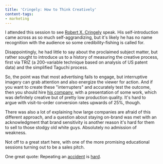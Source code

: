 ```yaml
---
title: 'Cringely: How to Think Creatively'
content-tags:
- marketing
---
```


I attended this session to see [Robert X. Cringely][1] speak.  His self-introduction came across as so much self-aggrandizing, but it's likely he has no name recognition with the audience so some credibility-fishing is called for.

Disappointingly, he had little to say about the proclaimed subject matter, but rather sought to introduce us to a history of measuring the creative process, first via TRIZ (a 200-variable technique based on analysis of US patent data) and the simplified Taguchi process.

So, the point was that most advertising fails to engage, but interruptive imagery can grab attention and also energize the viewer for action.  And if you want to create these "interrupters" and accurately test the outcome, then you should hire [his company][2], with a presentation of some work, which was definitely creative but of pretty low production quality.  It's hard to argue with visit-to-order conversion rates upwards of 25%, though.

There was also a lot of explaining how large companies are afraid of this different approach, and a question about staying on-brand was met with an acknowledgment that brand sensitivity is another reason it's hard for them to sell to those stodgy old white guys.  Absolutely no admission of weakness.

Not off to a great start here, with one of the more promising educational sessions turning out to be a sales pitch.

One great quote: Repeating an [accident][3] is [hard][4].

   [1]: http://www.cringely.com/
   [2]: http://taguchinow.com/
   [3]: http://www.engagesoftware.net/Blog/tabid/297/EntryID/27/Default.aspx
   [4]: http://www.stltoday.com/stltoday/business/stories.nsf/story/383175BB012A47F7862571AB000CB33D?OpenDocument&highlight=2%2C%22schupp%22
